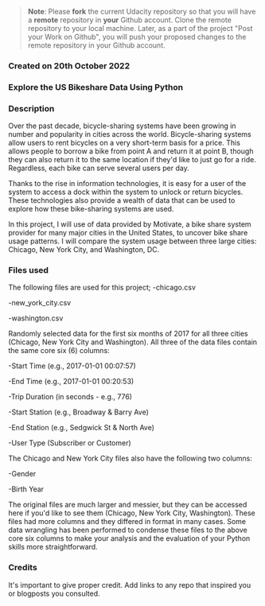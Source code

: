 >**Note**: Please **fork** the current Udacity repository so that you will have a **remote** repository in **your** Github account. Clone the remote repository to your local machine. Later, as a part of the project "Post your Work on Github", you will push your proposed changes to the remote repository in your Github account.

### Created on 20th October 2022

### Explore the US Bikeshare Data Using Python

### Description
Over the past decade, bicycle-sharing systems have been growing in number and popularity in cities across the world. Bicycle-sharing systems allow users to rent bicycles on a very short-term basis for a price. This allows people to borrow a bike from point A and return it at point B, though they can also return it to the same location if they'd like to just go for a ride. Regardless, each bike can serve several users per day.

Thanks to the rise in information technologies, it is easy for a user of the system to access a dock within the system to unlock or return bicycles. These technologies also provide a wealth of data that can be used to explore how these bike-sharing systems are used.

In this project, I will use of data provided by Motivate, a bike share system provider for many major cities in the United States, to uncover bike share usage patterns. I will compare the system usage between three large cities: Chicago, New York City, and Washington, DC.

### Files used
The following files are used for this project;
-chicago.csv

-new_york_city.csv

-washington.csv

Randomly selected data for the first six months of 2017 for all three cities (Chicago, New York City and Washington). All three of the data files contain the same core six (6) columns:

-Start Time (e.g., 2017-01-01 00:07:57)

-End Time (e.g., 2017-01-01 00:20:53)

-Trip Duration (in seconds - e.g., 776)

-Start Station (e.g., Broadway & Barry Ave)

-End Station (e.g., Sedgwick St & North Ave)

-User Type (Subscriber or Customer)

The Chicago and New York City files also have the following two columns:

-Gender

-Birth Year

The original files are much larger and messier, but they can be accessed here if you'd like to see them (Chicago, New York City, Washington). These files had more columns and they differed in format in many cases. Some data wrangling has been performed to condense these files to the above core six columns to make your analysis and the evaluation of your Python skills more straightforward.

### Credits
It's important to give proper credit. Add links to any repo that inspired you or blogposts you consulted.
